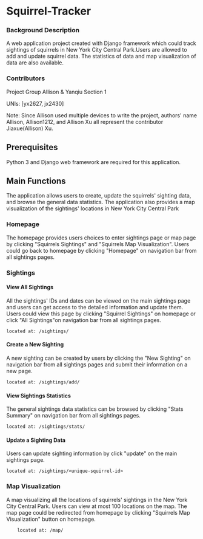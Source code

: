 Squirrel-Tracker
=============

### Background Description

A web application project created with Django framework which could track sightings of squirrels in New York City Central Park.Users are allowed to add and update squirrel data. The statistics of data and map visualization of data are also available.


### Contributors
Project Group Allison & Yanqiu Section 1

UNIs: [yx2627, jx2430]

Note: Since Allison used multiple devices to  write the project, authors' name Allison, Allison1212, and Allison Xu all represent the contributor Jiaxue(Allison) Xu.

Prerequisites
------------
Python 3 and Django web framework are required for this application.



Main Functions
------------
The application allows users to create, update the squirrels' sighting data, and browse the general data statistics. The application also provides a map visualization of the sightings' locations in New York City Central Park

### Homepage
The homepage provides users choices to enter sightings page or map page by clicking "Squirrels Sightings" and "Squirrels Map Visualization". Users could go back to homepage by clicking "Homepage" on navigation bar from all sightings pages.


### Sightings

#### View All Sightings
All the sightings' IDs and dates can be viewed on the main sightings page and users can get access to the detailed information and update them. Users could view this page by clicking "Squirrel Sightings" on homepage or click "All Sightings"on navigation bar from all sightings pages.

    located at: /sightings/

#### Create a New Sighting
A new sighting can be created by users by clicking the "New Sighting" on navigation bar from all sightings pages and submit their information on a new page.

    located at: /sightings/add/


#### View Sightings Statistics
The general sightings data statistics can be browsed by clicking "Stats Summary" on navigation bar from all sightings pages.

    located at: /sightings/stats/


#### Update a Sighting Data
Users can update sighting information by click "update" on the main sightings page.

    located at: /sightings/<unique-squirrel-id>


### Map Visualization
A map visualizing all the locations of squirrels' sightings in the New York City Central Park. Users can view at most 100 locations on the map. The map page could be redirected from homepage by clicking "Squirrels Map Visualization" button on homepage.

        located at: /map/
